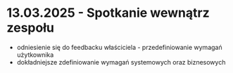 # 13.03.2025 - Spotkanie wewnątrz zespołu

- odniesienie się do feedbacku właściciela - przedefiniowanie wymagań użytkownika
- dokładniejsze zdefiniowanie wymagań systemowych oraz biznesowych
